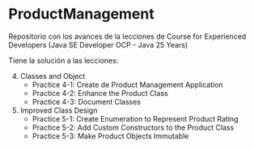 # ProductManagement
Repositorio con los avances de la lecciones de Course for Experienced Developers (Java SE Developer OCP - Java 25 Years)

Tiene la solución a las lecciones:

4. Classes and Object
   * Practice 4-1: Create de Product Management Application
   * Practice 4-2: Enhance the Product Class
   * Practice 4-3: Document Classes
5. Improved Class Design
   * Practice 5-1: Create Enumeration to Represent Product Rating
   * Practice 5-2: Add Custom Constructors to the Product Class
   * Practice 5-3: Make Product Objects Immutable
